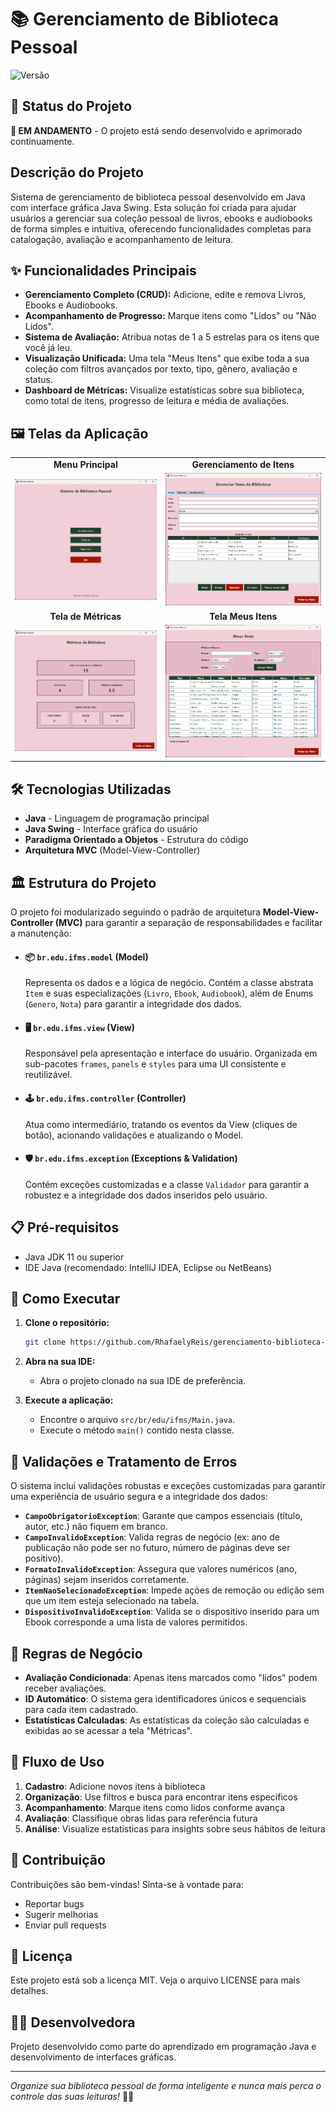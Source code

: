 # 📚 Gerenciamento de Biblioteca Pessoal
![Versão](https://img.shields.io/badge/versão-1.0.0-pink)

## 🚧 Status do Projeto

**🔄 EM ANDAMENTO** - O projeto está sendo desenvolvido e aprimorado continuamente.

## Descrição do Projeto

Sistema de gerenciamento de biblioteca pessoal desenvolvido em Java com interface gráfica Java Swing. Esta solução foi criada para ajudar usuários a gerenciar sua coleção pessoal de livros, ebooks e audiobooks de forma simples e intuitiva, oferecendo funcionalidades completas para catalogação, avaliação e acompanhamento de leitura.

## ✨ Funcionalidades Principais

  - **Gerenciamento Completo (CRUD):** Adicione, edite e remova Livros, Ebooks e Audiobooks.
  - **Acompanhamento de Progresso:** Marque itens como "Lidos" ou "Não Lidos".
  - **Sistema de Avaliação:** Atribua notas de 1 a 5 estrelas para os itens que você já leu.
  - **Visualização Unificada:** Uma tela "Meus Itens" que exibe toda a sua coleção com filtros avançados por texto, tipo, gênero, avaliação e status.
  - **Dashboard de Métricas:** Visualize estatísticas sobre sua biblioteca, como total de itens, progresso de leitura e média de avaliações.

## 🖼️ Telas da Aplicação

<table>
  <tr>
    <td align="center"><strong>Menu Principal</strong></td>
    <td align="center"><strong>Gerenciamento de Itens</strong></td>
  </tr>
  <tr>
    <td><img src="imagens/tela-inicial.png" alt="Tela do Menu Principal" width="400"/></td>
    <td><img src="imagens/tela-gerenciamento.png" alt="Tela de Gerenciamento de Itens" width="400"/></td>
  </tr>
  <tr>
    <td align="center"><strong>Tela de Métricas</strong></td>
    <td align="center"><strong>Tela Meus Itens</strong></td>
  </tr>
   <tr>
    <td><img src="imagens/tela-metricas.png" alt="Tela de Métricas" width="400"/></td>
    <td><img src="imagens/tela-meus-itens.png" alt="Tela de Meus Itens com Filtros" width="400"/></td>
  </tr>
</table>

## 🛠️ Tecnologias Utilizadas

- **Java** - Linguagem de programação principal
- **Java Swing** - Interface gráfica do usuário
- **Paradigma Orientado a Objetos** - Estrutura do código
- **Arquitetura MVC** (Model-View-Controller)

## 🏛️ Estrutura do Projeto

O projeto foi modularizado seguindo o padrão de arquitetura **Model-View-Controller (MVC)** para garantir a separação de responsabilidades e facilitar a manutenção:

  - #### 📦 `br.edu.ifms.model` (Model)

    Representa os dados e a lógica de negócio. Contém a classe abstrata `Item` e suas especializações (`Livro`, `Ebook`, `Audiobook`), além de Enums (`Genero`, `Nota`) para garantir a integridade dos dados.

  - #### 🖥️ `br.edu.ifms.view` (View)

    Responsável pela apresentação e interface do usuário. Organizada em sub-pacotes `frames`, `panels` e `styles` para uma UI consistente e reutilizável.

  - #### 🕹️ `br.edu.ifms.controller` (Controller)

    Atua como intermediário, tratando os eventos da View (cliques de botão), acionando validações e atualizando o Model.

  - #### 🛡️ `br.edu.ifms.exception` (Exceptions & Validation)

    Contém exceções customizadas e a classe `Validador` para garantir a robustez e a integridade dos dados inseridos pelo usuário.


## 📋 Pré-requisitos

- Java JDK 11 ou superior
- IDE Java (recomendado: IntelliJ IDEA, Eclipse ou NetBeans)

## 🚀 Como Executar

1.  **Clone o repositório:**

    ```bash
    git clone https://github.com/RhafaelyReis/gerenciamento-biblioteca-pessoal.git
    ```

2.  **Abra na sua IDE:**

      - Abra o projeto clonado na sua IDE de preferência.

3.  **Execute a aplicação:**

      - Encontre o arquivo `src/br/edu/ifms/Main.java`.
      - Execute o método `main()` contido nesta classe.

## 📝 Validações e Tratamento de Erros

O sistema inclui validações robustas e exceções customizadas para garantir uma experiência de usuário segura e a integridade dos dados:

  - **`CampoObrigatorioException`**: Garante que campos essenciais (título, autor, etc.) não fiquem em branco.
  - **`CampoInvalidoException`**: Valida regras de negócio (ex: ano de publicação não pode ser no futuro, número de páginas deve ser positivo).
  - **`FormatoInvalidoException`**: Assegura que valores numéricos (ano, páginas) sejam inseridos corretamente.
  - **`ItemNaoSelecionadoException`**: Impede ações de remoção ou edição sem que um item esteja selecionado na tabela.
  - **`DispositivoInvalidoException`**: Valida se o dispositivo inserido para um Ebook corresponde a uma lista de valores permitidos.

## 🎯 Regras de Negócio

  - **Avaliação Condicionada**: Apenas itens marcados como "lidos" podem receber avaliações.
  - **ID Automático**: O sistema gera identificadores únicos e sequenciais para cada item cadastrado.
  - **Estatísticas Calculadas**: As estatísticas da coleção são calculadas e exibidas ao se acessar a tela "Métricas".

## 🔄 Fluxo de Uso

1. **Cadastro**: Adicione novos itens à biblioteca
2. **Organização**: Use filtros e busca para encontrar itens específicos
3. **Acompanhamento**: Marque itens como lidos conforme avança
4. **Avaliação**: Classifique obras lidas para referência futura
5. **Análise**: Visualize estatísticas para insights sobre seus hábitos de leitura

## 🤝 Contribuição

Contribuições são bem-vindas! Sinta-se à vontade para:
- Reportar bugs
- Sugerir melhorias
- Enviar pull requests

## 📄 Licença

Este projeto está sob a licença MIT. Veja o arquivo LICENSE para mais detalhes.

## 👩‍💻 Desenvolvedora

Projeto desenvolvido como parte do aprendizado em programação Java e desenvolvimento de interfaces gráficas.

---

*Organize sua biblioteca pessoal de forma inteligente e nunca mais perca o controle das suas leituras!* 📖✨
